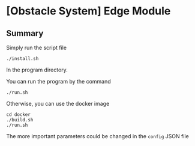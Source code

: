 # [Obstacle System] Edge Module

## Summary

Simply run the script file
```
./install.sh
```
In the program directory.

You can run the program by the command
```
./run.sh
```

Otherwise, you can use the docker image
```
cd docker
./build.sh
./run.sh
```

The more important parameters could be changed in the ```config``` JSON file
